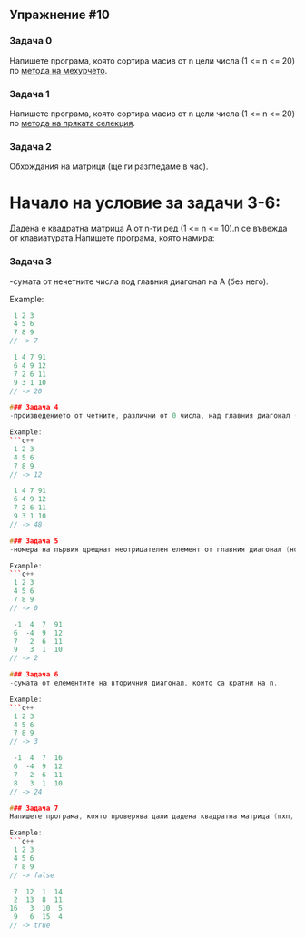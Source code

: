 ## Упражнение #10

### Задача 0
Напишете програма, която сортира масив от n цели числа (1 <= n <= 20) по [метода на мехурчето](http://visualgo.net/sorting.html).

### Задача 1
Напишете програма, която сортира масив от n цели числа (1 <= n <= 20) по [метода на пряката селекция](http://visualgo.net/sorting.html).

### Задача 2
Обхождания на матрици (ще ги разгледаме в час).

# Начало на условие за задачи 3-6:
Дадена е квадратна матрица А от n-ти ред (1 <= n <= 10).n се въвежда от клавиатурата.Напишете програма, която намира:

### Задача 3
-сумата от нечетните числа под главния диагонал на А (без него).

Example:
```c++
 1 2 3
 4 5 6
 7 8 9
// -> 7

 1 4 7 91
 6 4 9 12
 7 2 6 11
 9 3 1 10
// -> 20

### Задача 4
-произведението от четните, различни от 0 числа, над главния диагонал (без него).

Example:
```c++
 1 2 3
 4 5 6
 7 8 9
// -> 12

 1 4 7 91
 6 4 9 12
 7 2 6 11
 9 3 1 10
// -> 48

### Задача 5
-номера на първия црещнат неотрицателен елемент от главния диагонал (номерата там са от 0 до n-1).

Example:
```c++
 1 2 3
 4 5 6
 7 8 9
// -> 0

 -1  4  7  91
 6  -4  9  12
 7   2  6  11
 9   3  1  10
// -> 2

### Задача 6 
-сумата от елементите на вторичния диагонал, които са кратни на n.

Example:
```c++
 1 2 3
 4 5 6
 7 8 9
// -> 3

 -1  4  7  16
 6  -4  9  12
 7   2  6  11
 8   3  1  10
// -> 24

### Задача 7
Напишете програма, която проверява дали дадена квадратна матрица (nxn, 1 <= n <= 10) e магически квадрат.

Example:
```c++
 1 2 3
 4 5 6
 7 8 9
// -> false

 7  12  1  14
 2  13  8  11
16   3  10  5
 9   6  15  4
// -> true






